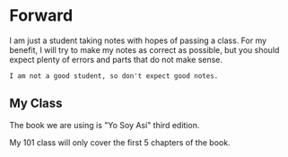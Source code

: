 # Forward

I am just a student taking notes with hopes of passing a class. For my benefit, I will try to make my notes as correct as possible, but you should expect plenty of errors and parts that do not make sense.

```admonish warning
I am not a good student, so don't expect good notes.
```

## My Class
The book we are using is "Yo Soy Así" third edition.

My 101 class will only cover the first 5 chapters of the book.